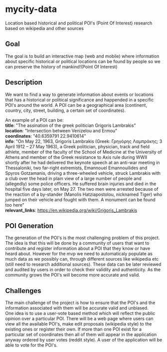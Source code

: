 # mycity-data
Location based historical and political POI's (Point Of Interest) research based on wikipedia and other sources

## Goal
The goal is to build an interactive map (web and mobile) where information about specific historical or political locations can be found by people so we can preserve the history of mankind!(Point Of Interest) 

## Description
We want to find a way to generate information about events or locations that has a historical or political significance and happended in a specific POI's around the world.
A POI can be a geographical area (continent, country, city, street, building, a certain set of coordinates).

An example of a POI can be:<br />
**title**: "The assination of the greek politician Grigoris Lambrakis"<br />
**location**: "Intersection between Venizelou and Ermou"<br />
**coordinates**: "40.6359791 22.9410614"<br />
**info**: "On May 22, 1963, Grigoris Lambrakis (Greek: Γρηγόρης Λαμπράκης; 3 April 1912 – 27 May 1963), a Greek politician, physician, track and field athlete, member of the faculty of the School of Medicine at the University of Athens and member of the Greek resistance to Axis rule during WWII shortly after he had delivered the keynote speech at an anti-war meeting in Thessaloniki, two far-right extremists, Emannouel Emannouilides and Spyros Gotzamanis, driving a three-wheeled vehicle, struck Lambrakis with a club over the head in plain view of a large number of people and (allegedly) some police officers. He suffered brain injuries and died in the hospital five days later, on May 27. The two men were arrested because of the reaction of a by-stander (Manolis Hatziapostolou, nicknamed Tiger) who jumped on their vehicle and fought with them. A monument can be found too here"<br />
**relevant_links**: https://en.wikipedia.org/wiki/Grigoris_Lambrakis

## POI Generation
The generation of the POI's is the most challenging problem of this project. The idea is that this will be done by a community of users that want to contribute and register information about a POI that they know or have heard about. However for the mvp we need to automaticaly populate as much data as we possibly can, through different sources like wikipedia etc (still need to research additional sources). These data can be later reviewed and audited by users in order to check their validity and authenticity. As the community grows the POI's will become more accurate and valid. 


## Challenges
The main challenge of the project is how to ensure that the POI's and the information associated with them will be accurate valid and unbiased. <br />
One idea is to use a user-vote based method which will reflect the public opinion over a particular POI. There will be a web page where users can view all the available POI's, make edit proposals (wikipedia style) to the existing ones or register their own. If more than one POI exist for a particular set of coordinates then all of them will appear in the application anyway ordered by user votes (reddit style). A user of the application will be able to vote for the POI's.